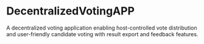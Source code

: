 # DecentralizedVotingAPP
A decentralized voting application enabling host-controlled vote distribution and user-friendly candidate voting with result export and feedback features.
